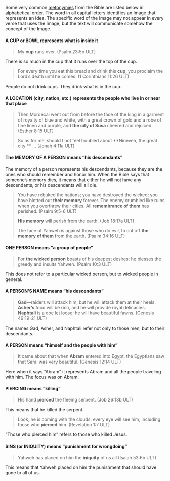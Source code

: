 Some very common [metonymies](../figs-metonymy/01.md) from the Bible are listed below in alphabetical order. The word in all capital letters identifies an Image that represents an Idea. The specific word of the Image may not appear in every verse that uses the Image, but the text will communicate somehow the concept of the Image.

#### A CUP or BOWL represents what is inside it

> My **cup** runs over. (Psalm 23:5b ULT)

There is so much in the cup that it runs over the top of the cup.

> For every time you eat this bread and drink this **cup**, you proclaim the Lord’s death until he comes. (1 Corinthians 11:26 ULT)

People do not drink cups. They drink what is in the cup.

#### A LOCATION (city, nation, etc.) represents the people who live in or near that place

> Then Mordecai went out from before the face of the king in a garment of royalty of blue and white, with a great crown of gold and a robe of fine linen and purple, and **the city of Susa** cheered and rejoiced. (Esther 8:15 ULT)
>
> So as for me, should I not feel troubled about **Nineveh, the great city ** … (Jonah 4:11a ULT)

#### The MEMORY OF A PERSON means “his descendants”

The memory of a person represents his descendants, because they are the ones who should remember and honor him. When the Bible says that someone’s memory dies, it means that either he will not have any descendants, or his descendants will all die.

> You have rebuked the nations;
> you have destroyed the wicked;
> you have blotted out **their memory** forever.
> The enemy crumbled like ruins
> when you overthrew their cities.
> All **remembrance of them** has perished. (Psalm 9:5-6 ULT)
>
> **His memory** will perish from the earth. (Job 18:17a ULT)
>
> The face of Yahweh is against those who do evil, to cut off **the memory of them** from the earth. (Psalm 34:16 ULT)

#### ONE PERSON means “a group of people”

> For **the wicked person** boasts of his deepest desires;
> he blesses the greedy and insults Yahweh. (Psalm 10:3 ULT)

This does not refer to a particular wicked person, but to wicked people in general.

#### A PERSON’S NAME means “his descendants”

> **Gad**—raiders will attack him, but he will attack them at their heels.
> **Asher’s** food will be rich, and he will provide royal delicacies.
> **Naphtali** is a doe let loose; he will have beautiful fawns. (Genesis 49:19-21 ULT)

The names Gad, Asher, and Naphtali refer not only to those men, but to their descendants.

#### A PERSON means “himself and the people with him”

> It came about that when **Abram** entered into Egypt, the Egyptians saw that Sarai was very beautiful. (Genesis 12:14 ULT)

Here when it says “Abram” it represents Abram and all the people traveling with him. The focus was on Abram.

#### PIERCING means “killing”

> His hand **pierced** the fleeing serpent. (Job 26:13b ULT)

This means that he killed the serpent.

> Look, he is coming with the clouds; every eye will see him, including those who **pierced** him. (Revelation 1:7 ULT)

“Those who pierced him” refers to those who killed Jesus.

#### SINS (or INIQUITY) means “punishment for wrongdoing”

> Yahweh has placed on him the **iniquity** of us all (Isaiah 53:6b ULT)

This means that Yahweh placed on him the punishment that should have gone to all of us.
